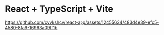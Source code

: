 # React + TypeScript + Vite



https://github.com/cvvkshcv/react-app/assets/12455634/483d4e39-efc5-4580-8fa9-16963a09ff1b

